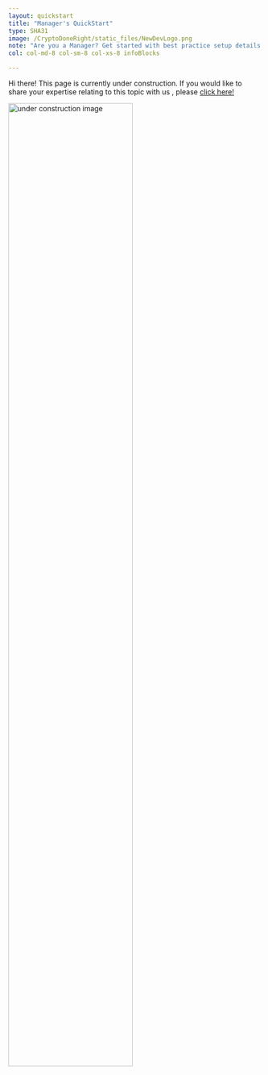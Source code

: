 ```yaml
---
layout: quickstart
title: "Manager's QuickStart"
type: SHA31
image: /CryptoDoneRight/static_files/NewDevLogo.png
note: "Are you a Manager? Get started with best practice setup details above."
col: col-md-8 col-sm-8 col-xs-8 infoBlocks

---
```


Hi there! This page is currently under construction. If you would like to share your expertise relating to this topic with us , please <a href="CryptoDoneRight/CONTRIBUTING-template.md">click here!</a>

<img src="/CryptoDoneRight/static_files/under_construction.jpg" style="width:70%;height:70%;" alt="under construction image">
